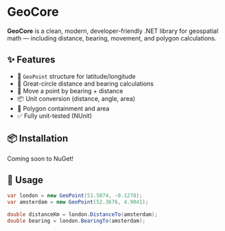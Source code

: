 ﻿# GeoCore

**GeoCore** is a clean, modern, developer-friendly .NET library for geospatial math — including distance, bearing, movement, and polygon calculations.

## ✨ Features

- 📍 `GeoPoint` structure for latitude/longitude
- 📏 Great-circle distance and bearing calculations
- 🔁 Move a point by bearing + distance
- 📦 Unit conversion (distance, angle, area)
- 🧭 Polygon containment and area
- ✅ Fully unit-tested (NUnit)

## 📦 Installation

Coming soon to NuGet!

## 🚀 Usage

```csharp
var london = new GeoPoint(51.5074, -0.1278);
var amsterdam = new GeoPoint(52.3676, 4.9041);

double distanceKm = london.DistanceTo(amsterdam);
double bearing = london.BearingTo(amsterdam);